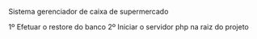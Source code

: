 Sistema gerenciador de caixa de supermercado

1º Efetuar o restore do banco
2º Iniciar o servidor php na raiz do projeto